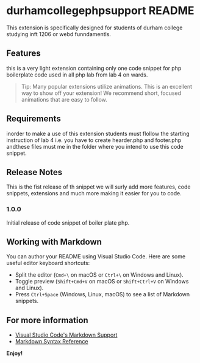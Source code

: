 # durhamcollegephpsupport README

This extension is specifically designed for students of durham college studying inft 1206 or webd funndamentls.


## Features

this is a very light extension containing only one code snippet for php boilerplate code used in all php lab from lab 4 on wards.


> Tip: Many popular extensions utilize animations. This is an excellent way to show off your extension! We recommend short, focused animations that are easy to follow.

## Requirements

inorder to make a use of this extension students must flollow the starting instruction of lab 4 i.e. you have to create hearder.php and footer.php andthese files must me in the folder where you intend to use this code snippet.


## Release Notes

This is the fist release of th snippet we will surly add more features, code snippets, extensions and much more making it easier for you to code.

### 1.0.0

Initial release of code snippet of boiler plate php.



## Working with Markdown

You can author your README using Visual Studio Code. Here are some useful editor keyboard shortcuts:

* Split the editor (`Cmd+\` on macOS or `Ctrl+\` on Windows and Linux).
* Toggle preview (`Shift+Cmd+V` on macOS or `Shift+Ctrl+V` on Windows and Linux).
* Press `Ctrl+Space` (Windows, Linux, macOS) to see a list of Markdown snippets.

## For more information

* [Visual Studio Code's Markdown Support](http://code.visualstudio.com/docs/languages/markdown)
* [Markdown Syntax Reference](https://help.github.com/articles/markdown-basics/)

**Enjoy!**
